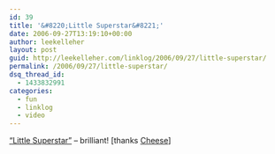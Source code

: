 ```yaml
---
id: 39
title: '&#8220;Little Superstar&#8221;'
date: 2006-09-27T13:19:10+00:00
author: leekelleher
layout: post
guid: http://leekelleher.com/linklog/2006/09/27/little-superstar/
permalink: /2006/09/27/little-superstar/
dsq_thread_id:
  - 1433832991
categories:
  - fun
  - linklog
  - video
---
```

[&#8220;Little Superstar&#8221;](http://www.youtube.com/watch?v=gx-NLPH8JeM) &#8211; brilliant! [thanks [Cheese](http://www.lifejustbounces.com/cheese/)]
